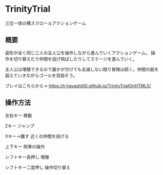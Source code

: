 # TrinityTrial
三位一体の横スクロールアクションゲーム
## 概要
姿形が全く同じ三人の主人公を操作しながら進んでいくアクションゲーム。
操作を切り替えたり仲間を投げ飛ばしたりしてステージを進んでいく。

主人公は増殖できるので誰かが欠けても全滅しない限り冒険は続く。仲間の屍を超えていきながらゴールを目指そう。

プレイはこちらから→ https://t-hayashi00.github.io/TrinityTrialOnHTML5/  

## 操作方法
左右キー 移動

Zキー ジャンプ

Xキー→離す 近くの仲間を投げる

上下キー 照準の操作

シフトキー長押し 増殖

シフトキー二度押し 操作切り替え
